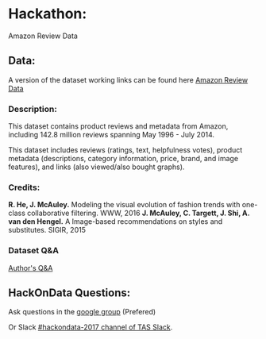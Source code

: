 
# Hackathon:

Amazon Review Data

## Data:

A version of the dataset working links can be found here
[Amazon Review Data](http://jmcauley.ucsd.edu/data/amazon/links.html)

### Description:
This dataset contains product reviews and metadata from Amazon, including 142.8 million reviews spanning May 1996 - July 2014.

This dataset includes reviews (ratings, text, helpfulness votes), product metadata (descriptions, category information, price, brand, and image features), and links (also viewed/also bought graphs).

### Credits:
**R. He, J. McAuley.** Modeling the visual evolution of fashion trends with one-class collaborative filtering. WWW, 2016
**J. McAuley, C. Targett, J. Shi, A. van den Hengel.** A Image-based recommendations on styles and substitutes. SIGIR, 2015


### Dataset Q&A
[Author's Q&A](http://jmcauley.ucsd.edu/data/amazon/qa/)


## HackOnData Questions:
Ask questions in the [google group](https://groups.google.com/forum/#!forum/hackondata) (Prefered)

Or Slack [#hackondata-2017 channel of TAS Slack](https://torontoapachespark.slack.com/messages/hackondata-2017/).

